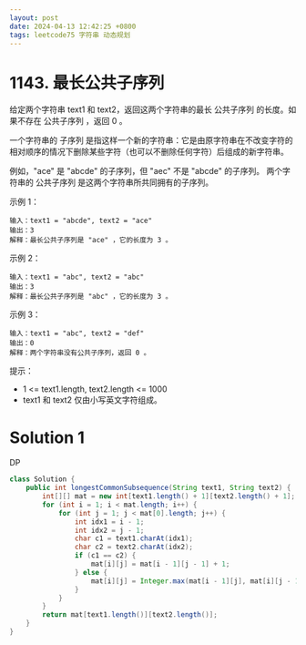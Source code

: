 ```yaml
---
layout: post
date: 2024-04-13 12:42:25 +0800
tags: leetcode75 字符串 动态规划
---
```


# 1143. 最长公共子序列

给定两个字符串 text1 和 text2，返回这两个字符串的最长 公共子序列 的长度。如果不存在 公共子序列 ，返回 0 。

一个字符串的 子序列 是指这样一个新的字符串：它是由原字符串在不改变字符的相对顺序的情况下删除某些字符（也可以不删除任何字符）后组成的新字符串。

例如，"ace" 是 "abcde" 的子序列，但 "aec" 不是 "abcde" 的子序列。
两个字符串的 公共子序列 是这两个字符串所共同拥有的子序列。

示例 1：
```
输入：text1 = "abcde", text2 = "ace" 
输出：3  
解释：最长公共子序列是 "ace" ，它的长度为 3 。
```
示例 2：
```
输入：text1 = "abc", text2 = "abc"
输出：3
解释：最长公共子序列是 "abc" ，它的长度为 3 。
```
示例 3：
```
输入：text1 = "abc", text2 = "def"
输出：0
解释：两个字符串没有公共子序列，返回 0 。
```

提示：
+ 1 <= text1.length, text2.length <= 1000
+ text1 和 text2 仅由小写英文字符组成。

# Solution 1
DP  
```java
class Solution {
    public int longestCommonSubsequence(String text1, String text2) {
        int[][] mat = new int[text1.length() + 1][text2.length() + 1];
        for (int i = 1; i < mat.length; i++) {
            for (int j = 1; j < mat[0].length; j++) {
                int idx1 = i - 1;
                int idx2 = j - 1;
                char c1 = text1.charAt(idx1);
                char c2 = text2.charAt(idx2);
                if (c1 == c2) {
                    mat[i][j] = mat[i - 1][j - 1] + 1;
                } else {
                    mat[i][j] = Integer.max(mat[i - 1][j], mat[i][j - 1]);
                }
            }
        }
        return mat[text1.length()][text2.length()];
    }
}
```
